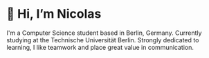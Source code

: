 # 👋 Hi, I’m Nicolas

I'm a Computer Science student based in Berlin, Germany. Currently studying at the Technische Universität Berlin. Strongly dedicated to learning, I like teamwork and place great value in communication.

<!---
dahbar/dahbar is a ✨ special ✨ repository because its `README.md` (this file) appears on your GitHub profile.
You can click the Preview link to take a look at your changes.
--->
